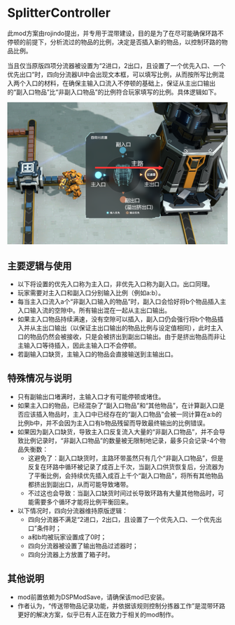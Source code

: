 # SplitterController
此mod方案由rojindo提出，并专用于混带建设，目的是为了在尽可能确保环路不停顿的前提下，分析流过的物品的比例，决定是否插入新的物品，以控制环路的物品比例。

当且仅当原版四项分流器被设置为“2进口，2出口，且设置了一个优先入口、一个优先出口”时，四向分流器UI中会出现文本框，可以填写比例，从而按所写比例混入两个入口的材料，在确保主输入口流入不停顿的基础上，保证从主出口输出的“副入口物品”比“非副入口物品”的比例符合玩家填写的比例。具体逻辑如下。

![main image](./img1.png)

## 主要逻辑与使用
- 以下将设置的优先入口称为主入口，非优先入口称为副入口。出口同理。
- 玩家需要对主入口和副入口分别输入比例（例如a:b）。
- 每当主入口流入a个“非副入口输入的物品”时，副入口会恰好将b个物品插入主入口输入流的空隙中。所有输出混在一起从主出口输出。
- 如果主入口物品持续满速，没有空隙可以插入，副入口仍会强行将b个物品插入并从主出口输出（以保证主出口输出的物品比例与设定值相同），此时主入口的物品仍然会被接收，只是会被挤出到副出口输出。由于是挤出物品而非让主输入口等待插入，因此主输入口不会停顿。
- 若副输入口缺货，主输入口的物品会直接输送到主输出口。

## 特殊情况与说明
- 只有副输出口堵满时，主输入口才有可能停顿或堵住。
- 如果主入口的物品，已经混杂了“副入口物品”和“其他物品”，在计算副入口是否应该插入物品时，主入口中已经存在的“副入口物品”会被一同计算在a:b的比例b中，并不会因为主入口有b物品残留而导致最终输出的比例错误。
- 如果因为副入口缺货，导致主入口反复流入大量的“非副入口物品”，并不会导致比例记录时，“非副入口物品”的数量被无限制地记录，最多只会记录-4个物品失衡数：
  - 这避免了：副入口缺货时，主路环带虽然只有几个“非副入口物品”，但是反复在环路中循环被记录了成百上千次，当副入口供货恢复后，分流器为了平衡比例，会持续优先插入成百上千个“副入口物品”，将所有其他物品都挤出到副出口，从而可能导致堵带。
  - 不过这也会导致：当副入口缺货时间过长导致环路有大量其他物品时，可能需要多个循环才能将比例平衡回来。
- 以下情况时，四向分流器维持原版逻辑：
  - 四向分流器不满足“2进口，2出口，且设置了一个优先入口、一个优先出口”条件时；
  - a和b均被玩家设置成了0时；
  - 四向分流器被设置了输出物品过滤器时；
  - 四向分流器上方放置了箱子时。

## 其他说明
- mod前置依赖为DSPModSave，请确保该mod已安装。
- 作者认为，“传送带物品记录功能，并依据该规则控制分拣器工作”是混带环路更好的解决方案，似乎已有人正在致力于相关的mod制作。
